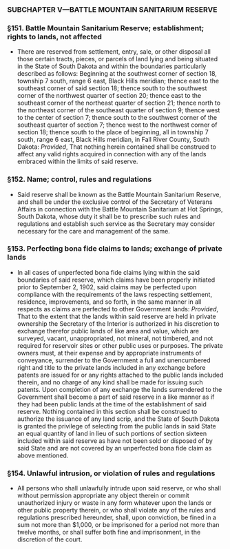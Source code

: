 ### SUBCHAPTER V—BATTLE MOUNTAIN SANITARIUM RESERVE

### §151. Battle Mountain Sanitarium Reserve; establishment; rights to lands, not affected
* There are reserved from settlement, entry, sale, or other disposal all those certain tracts, pieces, or parcels of land lying and being situated in the State of South Dakota and within the boundaries particularly described as follows: Beginning at the southwest corner of section 18, township 7 south, range 6 east, Black Hills meridian; thence east to the southeast corner of said section 18; thence south to the southwest corner of the northwest quarter of section 20; thence east to the southeast corner of the northeast quarter of section 21; thence north to the northeast corner of the southeast quarter of section 9; thence west to the center of section 7; thence south to the southwest corner of the southeast quarter of section 7; thence west to the northwest corner of section 18; thence south to the place of beginning, all in township 7 south, range 6 east, Black Hills meridian, in Fall River County, South Dakota: _Provided_, That nothing herein contained shall be construed to affect any valid rights acquired in connection with any of the lands embraced within the limits of said reserve.

### §152. Name; control, rules and regulations
* Said reserve shall be known as the Battle Mountain Sanitarium Reserve, and shall be under the exclusive control of the Secretary of Veterans Affairs in connection with the Battle Mountain Sanitarium at Hot Springs, South Dakota, whose duty it shall be to prescribe such rules and regulations and establish such service as the Secretary may consider necessary for the care and management of the same.

### §153. Perfecting bona fide claims to lands; exchange of private lands
* In all cases of unperfected bona fide claims lying within the said boundaries of said reserve, which claims have been properly initiated prior to September 2, 1902, said claims may be perfected upon compliance with the requirements of the laws respecting settlement, residence, improvements, and so forth, in the same manner in all respects as claims are perfected to other Government lands: _Provided_, That to the extent that the lands within said reserve are held in private ownership the Secretary of the Interior is authorized in his discretion to exchange therefor public lands of like area and value, which are surveyed, vacant, unappropriated, not mineral, not timbered, and not required for reservoir sites or other public uses or purposes. The private owners must, at their expense and by appropriate instruments of conveyance, surrender to the Government a full and unencumbered right and title to the private lands included in any exchange before patents are issued for or any rights attached to the public lands included therein, and no charge of any kind shall be made for issuing such patents. Upon completion of any exchange the lands surrendered to the Government shall become a part of said reserve in a like manner as if they had been public lands at the time of the establishment of said reserve. Nothing contained in this section shall be construed to authorize the issuance of any land scrip, and the State of South Dakota is granted the privilege of selecting from the public lands in said State an equal quantity of land in lieu of such portions of section sixteen included within said reserve as have not been sold or disposed of by said State and are not covered by an unperfected bona fide claim as above mentioned.

### §154. Unlawful intrusion, or violation of rules and regulations
* All persons who shall unlawfully intrude upon said reserve, or who shall without permission appropriate any object therein or commit unauthorized injury or waste in any form whatever upon the lands or other public property therein, or who shall violate any of the rules and regulations prescribed hereunder, shall, upon conviction, be fined in a sum not more than $1,000, or be imprisoned for a period not more than twelve months, or shall suffer both fine and imprisonment, in the discretion of the court.